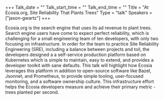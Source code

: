 +++
Talk_date = ""
Talk_start_time = ""
Talk_end_time = ""
Title = "At Ecosia.org, Site Reliability That Plants Trees"
Type = "talk"
Speakers = ["jason-gwartz"]
+++

Ecosia.org is the search engine that uses its ad revenue to plant trees. Search engine users have come to expect perfect reliability, which is challenging for a small engineering team of ten developers, with only two focusing on infrastructure. In order for the team to practice Site Reliability Engineering (SRE), including a balance between projects and toil, the developers designed a a self-service production platform based on Kubernetes which is simple to maintain, easy to extend, and provides a developer toolkit with sane defaults. This talk will highlight how Ecosia leverages this platform in addition to open-source software like Bazel, Jsonnet, and Prometheus, to provide simple tooling, user-focused monitoring, and a software ownership culture. This infrastructure effort helps the Ecosia developers measure and achieve their primary metric - trees planted per second.
